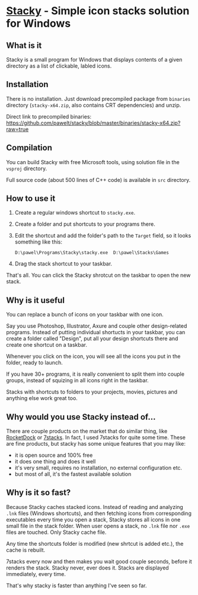 [Stacky](http://justafewlines.com/2013/04/stacky/) - Simple icon stacks solution for Windows
============================================================================================


What is it
----------

Stacky is a small program for Windows that displays contents of a given directory as a list of clickable, labled icons.


Installation
------------

There is no installation. Just download precompiled package from `binaries` directory (`stacky-x64.zip`, also contains CRT dependencies) and unzip.

Direct link to precompiled binaries: https://github.com/pawelt/stacky/blob/master/binaries/stacky-x64.zip?raw=true


Compilation
-----------

You can build Stacky with free Microsoft tools, using solution file in the `vsproj` directory.

Full source code (about 500 lines of C++ code) is available in `src` directory.


How to use it
-------------

1. Create a regular windows shortcut to `stacky.exe`.
2. Create a folder and put shortcuts to your programs there.
3. Edit the shortcut and add the folder's path to the `Target` field, so it looks something like this:

      `D:\pawel\Programs\Stacky\stacky.exe  D:\pawel\Stacks\Games`
      
4. Drag the stack shortcut to your taskbar.

That's all. You can click the Stacky shrotcut on the taskbar to open the new stack.


Why is it useful
----------------

You can replace a bunch of icons on your taskbar with one icon. 

Say you use Photoshop, Illustrator, Axure and couple other design-related programs. Instead of putting individual shortucts in your taskbar, you can create a folder called "Design", put all your design shortcuts there and create one shortcut on a taskbar.

Whenever you click on the icon, you will see all the icons you put in the folder, ready to launch.

If you have 30+ programs, it is really convenient to split them into couple groups, instead of squizing in all icons right in the taskbar.

Stacks with shortcuts to folders to your projects, movies, pictures and anything else work great too.


Why would you use Stacky instead of...
--------------------------------------

There are couple products on the market that do similar thing, like [RocketDock](http://rocketdock.com/) or [7stacks](http://alastria.com/software/7stacks/). In fact, I used 7stacks for quite some time. These are fine products, but stacky has some unique features that you may like:

- it is open source and 100% free
- it does one thing and does it well
- it's very small, requires no installation, no external configuration etc.
- but most of all, it's the fastest available solution


Why is it so fast?
------------------

Because Stacky caches stacked icons. Instead of reading and analyzing `.lnk` files (Windows shortcuts), and then fetching icons from corresponding executables every time you open a stack, Stacky stores all icons in one small file in the stack folder. When user opens a stack, no `.lnk` file nor `.exe` files are touched. Only Stacky cache file.

Any time the shortcuts folder is modified (new shrtcut is added etc.), the cache is rebuilt.

7stacks every now and then makes you wait good couple seconds, before it renders the stack. Stacky never, ever does it. Stacks are displayed immediately, every time.

That's why stacky is faster than anything I've seen so far.


